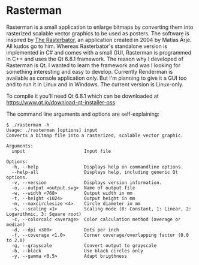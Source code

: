 # Rasterman

Rasterman is a small application to enlarge bitmaps by converting them into rasterized scalable vector graphics to be used as posters. The software is  inspired by [The Rasterbator](https://rasterbator.net/), an application created in 2004 by Matias Ärje. All kudos go to him. Whereas Rasterbator's standalone version is implemented in C# and comes with a small GUI, Rasterman is programmed in C++ and uses the Qt 6.8.1 framework. The reason why I developed of Rasterman is Qt. I wanted to learn the framework and was I looking for something interesting and easy to develop. Currently Renderman is available as console application only. But I'm planning to give it a GUI too and to run it in Linux and in Windows. The current version is Linux-only.

To compile it you'll need Qt 6.8.1 which can be downloaded at https://www.qt.io/download-qt-installer-oss.

The command line arguments and options are self-explaining:

```
$ ./rasterman -h
Usage: ./rasterman [options] input
Converts a bitmap file into a rasterized, scalable vector graphic.

Arguments:
  input                      Input file

Options:
  -h, --help                 Displays help on commandline options.
  --help-all                 Displays help, including generic Qt options.
  -v, --version              Displays version information.
  -o, --output <output.svg>  Name of output file
  -w, --width <768>          Output width in mm
  -t, --height <1024>        Output height in mm
  -m, --maxcirclesize <4>    Circle diameter in mm
  -s, --scaling <1>          Scaling mode (0: Constant, 1: Linear, 2: Logarithmic, 3: Square root)
  -c, --colorcalc <average>  Color calculation method (average or median)
  -d, --dpi <300>            Dots per inch
  -f, --coverage <1.0>       Corner coverage/overlapping factor (0.0 to 2.0)
  -g, --grayscale            Convert output to grayscale
  -b, --black                Use black circles only
  -y, --gamma <0.5>          Adapt brigthness

```